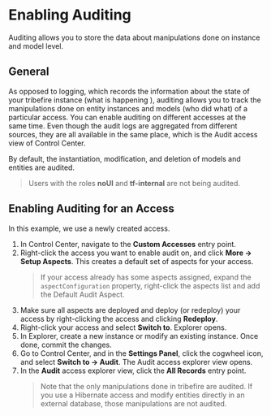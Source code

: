 # Enabling Auditing

Auditing allows you to store the data about manipulations done on instance and model level.

## General

As opposed to logging, which records the information about the state of your tribefire instance (what is happening ), auditing allows you to track the manipulations done on entity instances and models (who did what) of a particular access. You can enable auditing on different accesses at the same time. Even though the audit logs are aggregated from different sources, they are all available in the same place, which is the Audit access view of Control Center.

By default, the instantiation, modification, and deletion of models and entities are audited.

> Users with the roles **noUI** and **tf-internal** are not being audited.

## Enabling Auditing for an Access

In this example, we use a newly created access.

1. In Control Center, navigate to the **Custom Accesses** entry point.
2. Right-click the access you want to enable audit on, and click **More -> Setup Aspects**. This creates a default set of aspects for your access.
   > If your access already has some aspects assigned, expand the `aspectConfiguration` property, right-click the aspects list and add the Default Audit Aspect.
3. Make sure all aspects are deployed and deploy (or redeploy) your access by right-clicking the access and clicking **Redeploy**.
4. Right-click your access and select **Switch to**. Explorer opens.
5. In Explorer, create a new instance or modify an existing instance. Once done, commit the changes.
6. Go to Control Center, and in the **Settings Panel**, click the cogwheel icon, and select **Switch to -> Audit**. The Audit access explorer view opens.
7. In the **Audit** access explorer view, click the **All Records** entry point.
   > Note that the only manipulations done in tribefire are audited. If you use a Hibernate access and modify entities directly in an external database, those manipulations are not audited.
